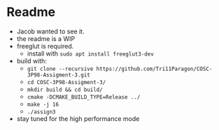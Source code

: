 # Readme
- Jacob wanted to see it.
- the readme is a WIP
- freeglut is required. 
	- install with `sudo apt install freeglut3-dev`
- build with:
	- `git clone --recursive https://github.com/Tri11Paragon/COSC-3P98-Assigment-3.git`
	- `cd COSC-3P98-Assigment-3/`
	- `mkdir build && cd build/`
	- `cmake -DCMAKE_BUILD_TYPE=Release ../`
	- `make -j 16`
	- `./assign3`
- stay tuned for the high performance mode
